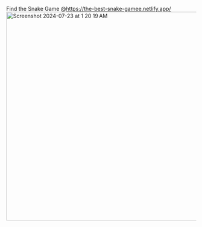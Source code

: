 Find the Snake Game @https://the-best-snake-gamee.netlify.app/
<img width="553" alt="Screenshot 2024-07-23 at 1 20 19 AM" src="https://github.com/user-attachments/assets/ee9061a1-4860-4625-9cd3-df6eb3a59166">
